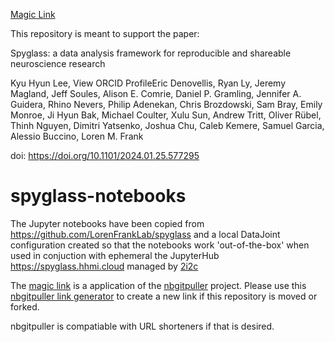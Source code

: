 [Magic Link](
https://spyglass.hhmi.2i2c.cloud/hub/user-redirect/git-pull?repo=https%3A%2F%2Fgithub.com%2Fjmunroe%2Fspyglass-notebooks&urlpath=lab%2Ftree%2Fspyglass-notebooks%2Fnotebooks%2F01_Insert_Data.ipynb&branch=main)

This repository is meant to support the paper:

Spyglass: a data analysis framework for reproducible and shareable neuroscience research

Kyu Hyun Lee,  View ORCID ProfileEric Denovellis, Ryan Ly, Jeremy Magland, Jeff Soules, Alison E. Comrie, Daniel P. Gramling, Jennifer A. Guidera, Rhino Nevers, Philip Adenekan, Chris Brozdowski, Sam Bray, Emily Monroe, Ji Hyun Bak, Michael Coulter, Xulu Sun, Andrew Tritt, Oliver Rübel, Thinh Nguyen, Dimitri Yatsenko, Joshua Chu, Caleb Kemere, Samuel Garcia, Alessio Buccino, Loren M. Frank

doi: https://doi.org/10.1101/2024.01.25.577295

# spyglass-notebooks

The Jupyter notebooks have been copied from https://github.com/LorenFrankLab/spyglass and a local DataJoint configuration created so that the notebooks work 'out-of-the-box' when used in conjuction with ephemeral the JupyterHub https://spyglass.hhmi.cloud managed by [2i2c](https://2i2c.org)

The [magic link](https://spyglass.hhmi.2i2c.cloud/hub/user-redirect/git-pull?repo=https%3A%2F%2Fgithub.com%2Fjmunroe%2Fspyglass-notebooks&urlpath=lab%2Ftree%2Fspyglass-notebooks%2Fnotebooks%2F01_Insert_Data.ipynb&branch=main)
is a application of the [nbgitpuller](https://nbgitpuller.readthedocs.io/) project.  Please use this [nbgitpuller link generator](https://nbgitpuller.readthedocs.io/en/latest/link.html) to create a new link if this repository is moved or forked.

nbgitpuller is compatiable with URL shorteners if that is desired. 
